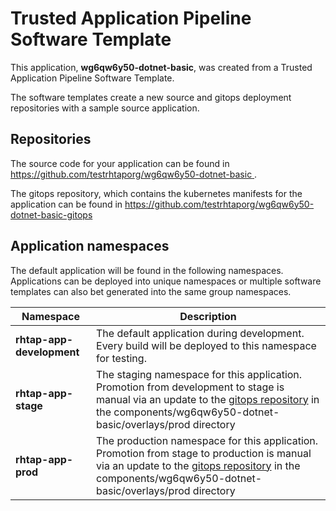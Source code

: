 # Trusted Application Pipeline Software Template

This application, **wg6qw6y50-dotnet-basic**, was created from a Trusted Application Pipeline Software Template.

The software templates create a new source and gitops deployment repositories with a sample source application. 

## Repositories

The source code for your application can be found in [https://github.com/testrhtaporg/wg6qw6y50-dotnet-basic ](https://github.com/testrhtaporg/wg6qw6y50-dotnet-basic ).
 
The gitops repository, which contains the kubernetes manifests for the application can be found in 
[https://github.com/testrhtaporg/wg6qw6y50-dotnet-basic-gitops ](https://github.com/testrhtaporg/wg6qw6y50-dotnet-basic-gitops ) 

## Application namespaces 

The default application will be found in the following namespaces. Applications can be deployed into unique namespaces or multiple software templates can also bet generated into the same group namespaces.  

|  Namespace   |  Description   |  
| -------- | -------- |   
| **rhtap-app-development** | The default application during development. Every build will be deployed to this namespace for testing. | 
| **rhtap-app-stage** | The staging namespace for this application. Promotion from development to stage is manual via an update to the [gitops repository](https://github.com/testrhtaporg/wg6qw6y50-dotnet-basic-gitops ) in the components/wg6qw6y50-dotnet-basic/overlays/prod directory |  
| **rhtap-app-prod** | The production namespace for this application. Promotion from stage to production is manual via an update to the [gitops repository](https://github.com/testrhtaporg/wg6qw6y50-dotnet-basic-gitops ) in the components/wg6qw6y50-dotnet-basic/overlays/prod directory | 